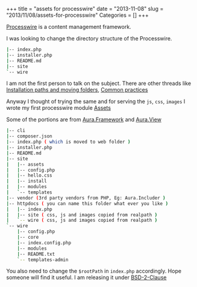 +++
title = "assets for processwire"
date = "2013-11-08"
slug = "2013/11/08/assets-for-processwire"
Categories = []
+++

[Processwire](http://processwire.com/) is a content management framework.

I was looking to change the directory structure of the Processwire.

```bash
|-- index.php
|-- installer.php
|-- README.md
|-- site
`-- wire
```

I am not the first person to talk on the subject. There are other threads 
like 
[Installation paths and moving folders](http://processwire.com/talk/topic/876-installation-paths-and-moving-folders/), 
[Common practices](http://processwire.com/talk/topic/3445-common-practices/)

Anyway I thought of trying the same and for serving the `js`, `css`, `images`
I wrote my first processwire module [Assets](https://github.com/harikt/Assets)

Some of the portions are from 
[Aura.Framework](https://github.com/auraphp/Aura.Framework/blob/f122f77b7f97d3bec9dbf930a66e706d2b89b6f8/src/Aura/Framework/Web/Asset/Page.php#L123-L147)
and [Aura.View](https://github.com/auraphp/Aura.View/blob/613286b1122bd7ef78a12550afdb10f78813d040/src/Aura/View/FormatTypes.php#L31-L113)

```bash
|-- cli
|-- composer.json
|-- index.php ( which is moved to web folder )
|-- installer.php
|-- README.md
|-- site
|   |-- assets
|   |-- config.php
|   |-- hello.css
|   |-- install
|   |-- modules
|   `-- templates
|-- vendor (3rd party vendors from PHP, Eg: Aura.Includer )
|-- httpdocs ( you can name this folder what ever you like )
|   |-- index.php
|   |-- site ( css, js and images copied from realpath )
|   `-- wire ( css, js and images copied from realpath )
`-- wire
    |-- config.php
    |-- core
    |-- index.config.php
    |-- modules
    |-- README.txt
    `-- templates-admin
```

You also need to change the `$rootPath` in `index.php` accordingly.
Hope someone will find it useful.
I am releasing it under [BSD-2-Clause](http://opensource.org/licenses/BSD-2-Clause)
